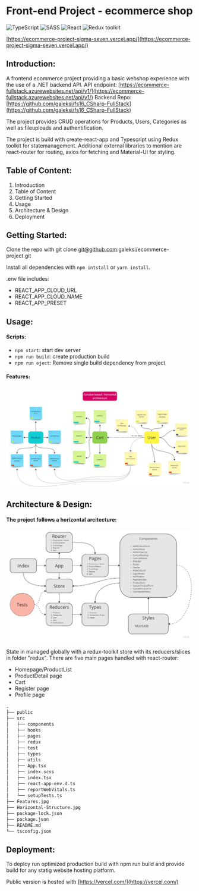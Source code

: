 # Front-end Project - ecommerce shop

![TypeScript](https://img.shields.io/badge/TypeScript-v.4-green)
![SASS](https://img.shields.io/badge/SASS-v.4-hotpink)
![React](https://img.shields.io/badge/React-v.18-blue)
![Redux toolkit](https://img.shields.io/badge/Redux-v.1.9-brown)

[https://ecommerce-project-sigma-seven.vercel.app/](https://ecommerce-project-sigma-seven.vercel.app/)

## Introduction:

A frontend ecommerce project providing a basic webshop experience with the use of a .NET backend API.
API endpoint: [https://ecommerce-fullstack.azurewebsites.net/api/v1/](https://ecommerce-fullstack.azurewebsites.net/api/v1/)
Backend Repo: [https://github.com/galeksi/fs16_CSharp-FullStack](https://github.com/galeksi/fs16_CSharp-FullStack)

The project provides CRUD operations for Products, Users, Categories as well as fileuploads and authentification.

The project is build with create-react-app and Typescript using Redux toolkit for statemanagement. Additional external libraries to mention are react-router for routing, axios for fetching and Material-UI for styling.

## Table of Content:

1. Introduction
2. Table of Content
3. Getting Started
4. Usage
5. Architecture & Design
6. Deployment

## Getting Started:

Clone the repo with git clone git@github.com:galeksi/ecommerce-project.git

Install all dependencies with `npm intstall` or `yarn install`.

.env file includes:

- REACT_APP_CLOUD_URL
- REACT_APP_CLOUD_NAME
- REACT_APP_PRESET

## Usage:

#### Scripts:

- `npm start`: start dev server
- `npm run build`: create production build
- `npm run eject`: Remove single build dependency from project

#### Features:

![Features](Features.jpg)

## Architecture & Design:

#### The project follows a horizontal arcitecture:

![Structure](Horizontal-structure.jpg)

State in managed globally with a redux-toolkit store with its reducers/slices in folder "redux". There are five main pages handled with react-router:

- Homepage/ProductList
- ProductDetail page
- Cart
- Register page
- Profile page

```
.
├── public
├── src
│   ├── components
│   ├── hooks
│   ├── pages
│   ├── redux
│   ├── test
│   ├── types
│   ├── utils
│   ├── App.tsx
│   ├── index.scss
│   ├── index.tsx
│   ├── react-app-env.d.ts
│   ├── reportWebVitals.ts
│   └── setupTests.ts
├── Features.jpg
├── Horizontal-Structure.jpg
├── package-lock.json
├── package.json
├── README.md
└── tsconfig.json
```

## Deployment:

To deploy run optimized production build with npm run build and provide build for any statig website hosting platform.

Public version is hosted with [https://vercel.com/](https://vercel.com/)
